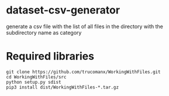 # dataset-csv-generator
generate a csv file with the list of all files in the directory with the subdirectory name as category


# Required libraries

    git clone https://github.com/trucomanx/WorkingWithFiles.git
    cd WorkingWithFiles/src
    python setup.py sdist
    pip3 install dist/WorkingWithFiles-*.tar.gz
